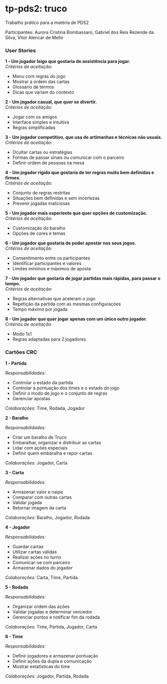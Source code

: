 

<!DOCTYPE html>
<html lang="pt-BR">
<head>
  <meta charset="UTF-8">
 
</head>
<body>

  <h1>tp-pds2: truco</h1>
  <p>Trabalho prático para a matéria de PDS2</p>
  <p>Participantes: Aurora Cristina Bombassaro, Gabriel dos Reis Rezende da Silva, Vitor Alencar de Mello</p>

  <h3>User Stories</h3>

  <div class="story">
    <p><strong>1 - Um jogador leigo que gostaria de assistência para jogar.</strong><br>
    <em>Critérios de aceitação:</em></p>
    <ul>
      <li>Menu com regras do jogo</li>
      <li>Mostrar a ordem das cartas</li>
      <li>Glossário de termos</li>
      <li>Dicas que variam do contexto</li>
    </ul>
  </div>

  <div class="story">
    <p><strong>2 - Um jogador casual, que quer se divertir.</strong><br>
    <em>Critérios de aceitação:</em></p>
    <ul>
      <li>Jogar com os amigos</li>
      <li>Interface simples e intuitiva</li>
      <li>Regras simplificadas</li>
    </ul>
  </div>

  <div class="story">
    <p><strong>3 - Um jogador competitivo, que usa de artimanhas e técnicas não usuais.</strong><br>
    <em>Critérios de aceitação:</em></p>
    <ul>
      <li>Ocultar cartas ou estratégias</li>
      <li>Formas de passar sinais ou comunicar com o parceiro</li>
      <li>Definir ordem de pessoas na mesa</li>
    </ul>
  </div>

  <div class="story">
    <p><strong>4 - Um jogador rígido que gostaria de ter regras muito bem definidas e firmes.</strong><br>
    <em>Critérios de aceitação:</em></p>
    <ul>
      <li>Conjunto de regras restritas</li>
      <li>Situações bem definidas e sem incertezas</li>
      <li>Prevenir jogadas maliciosas</li>
    </ul>
  </div>

  <div class="story">
    <p><strong>5 - Um jogador mais experiente que quer opções de customização.</strong><br>
    <em>Critérios de aceitação:</em></p>
    <ul>
      <li>Customização do baralho</li>
      <li>Opções de cores e temas</li>
    </ul>
  </div>

  <div class="story">
    <p><strong>6 - Um jogador que gostaria de poder apostar nos seus jogos.</strong><br>
    <em>Critérios de aceitação:</em></p>
    <ul>
      <li>Consentimento entre os participantes</li>
      <li>Identificar participantes e valores</li>
      <li>Limites mínimos e máximos de aposta</li>
    </ul>
  </div>

  <div class="story">
    <p><strong>7 - Um jogador que gostaria de jogar partidas mais rápidas, para passar o tempo.</strong><br>
    <em>Critérios de aceitação:</em></p>
    <ul>
      <li>Regras alternativas que aceleram o jogo</li>
      <li>Repetição da partida com as mesmas configurações</li>
      <li>Tempo máximo por jogada</li>
    </ul>
  </div>

  <div class="story">
    <p><strong>8 - Um jogador que quer jogar apenas com um único outro jogador.</strong><br>
    <em>Critérios de aceitação:</em></p>
    <ul>
      <li>Modo 1x1</li>
      <li>Regras adaptadas para 2 jogadores</li>
    </ul>
  </div>

  <h3>Cartões CRC</h3>

  <div class="crc">
    <p><strong>1 - Partida</strong></p>
    <p><em>Responsabilidades:</em></p>
    <ul>
      <li>Controlar o estado da partida</li>
      <li>Controlar a pontuação dos times e o estado do jogo</li>
      <li>Definir o modo de jogo e o conjunto de regras</li>
      <li>Gerenciar apostas</li>
    </ul>
    <p><em>Colaborações:</em> Time, Rodada, Jogador</p>
  </div>

  <div class="crc">
    <p><strong>2 - Baralho</strong></p>
    <p><em>Responsabilidades:</em></p>
    <ul>
      <li>Criar um baralho de Truco</li>
      <li>Embaralhar, organizar e distribuir as cartas</li>
      <li>Lidar com ações especiais</li>
      <li>Definir quem embaralha e repor cartas</li>
    </ul>
    <p><em>Colaborações:</em> Jogador, Carta</p>
  </div>

  <div class="crc">
    <p><strong>3 - Carta</strong></p>
    <p><em>Responsabilidades:</em></p>
    <ul>
      <li>Armazenar valor e naipe</li>
      <li>Comparar com outras cartas</li>
      <li>Validar jogada</li>
      <li>Retornar imagem da carta</li>
    </ul>
    <p><em>Colaborações:</em> Baralho, Jogador, Rodada</p>
  </div>

  <div class="crc">
    <p><strong>4 - Jogador</strong></p>
    <p><em>Responsabilidades:</em></p>
    <ul>
      <li>Guardar cartas</li>
      <li>Utilizar cartas válidas</li>
      <li>Realizar ações no turno</li>
      <li>Comunicar-se com parceiro</li>
      <li>Armazenar dados do jogador</li>
    </ul>
    <p><em>Colaborações:</em> Carta, Time, Partida</p>
  </div>

  <div class="crc">
    <p><strong>5 - Rodada</strong></p>
    <p><em>Responsabilidades:</em></p>
    <ul>
      <li>Organizar ordem das ações</li>
      <li>Validar jogadas e determinar vencedor</li>
      <li>Gerenciar pontos e notificar fim da rodada</li>
    </ul>
    <p><em>Colaborações:</em> Time, Partida, Jogador, Carta</p>
  </div>

  <div class="crc">
    <p><strong>6 - Time</strong></p>
    <p><em>Responsabilidades:</em></p>
    <ul>
      <li>Definir jogadores e armazenar pontuação</li>
      <li>Definir ações da dupla e comunicação</li>
      <li>Mostrar estatísticas do time</li>
    </ul>
    <p><em>Colaborações:</em> Jogador, Partida, Rodada</p>
  </div>

</body>
</html>
